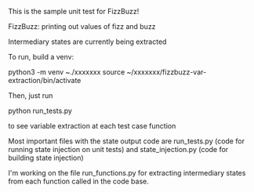 This is the sample unit test for FizzBuzz!

FizzBuzz: printing out values of fizz and buzz

Intermediary states are currently being extracted

To run, build a venv:

python3 -m venv ~./xxxxxxx
source ~/xxxxxxx/fizzbuzz-var-extraction/bin/activate

Then, just run 

python run_tests.py 

to see variable extraction at each test case function

Most important files with the state output code are run_tests.py (code for running state injection on unit tests) and state_injection.py (code for building state injection)

I'm working on the file run_functions.py for extracting intermediary states from each function called in the code base. 